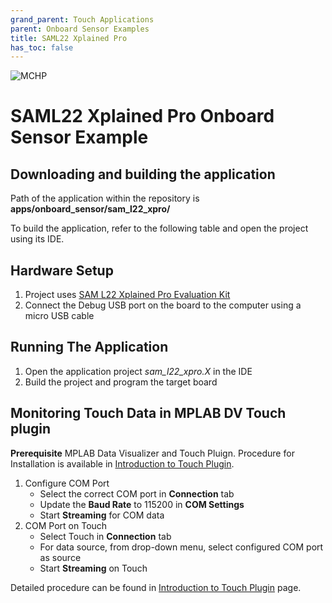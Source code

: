 ```yaml
---
grand_parent: Touch Applications
parent: Onboard Sensor Examples
title: SAML22 Xplained Pro
has_toc: false
---
```


![MCHP](https://www.microchip.com/ResourcePackages/Microchip/assets/dist/images/logo.png)

# SAML22 Xplained Pro Onboard Sensor Example

## Downloading and building the application

Path of the application within the repository is **apps/onboard_sensor/sam_l22_xpro/**

To build the application, refer to the following table and open the project using its IDE.

## Hardware Setup

1. Project uses [SAM L22 Xplained Pro Evaluation Kit](https://www.microchip.com/developmenttools/ProductDetails/PartNO/ATSAML22-XPRO-B)
2. Connect the Debug USB port on the board to the computer using a micro USB cable

## Running The Application

1. Open the application project _sam_l22_xpro.X_ in the IDE
2. Build the project and program the target board

## Monitoring Touch Data in MPLAB DV Touch plugin

**Prerequisite**
MPLAB Data Visualizer and Touch Pluign. Procedure for Installation is available in [Introduction to Touch Plugin](https://microchipdeveloper.com/touch:introduction-to-touch-plugin).

1. Configure COM Port
   - Select the correct COM port in **Connection** tab
   - Update the **Baud Rate** to 115200 in **COM Settings**
   - Start **Streaming** for COM data
2. COM Port on Touch
   - Select Touch in **Connection** tab
   - For data source, from drop-down menu, select configured COM port as source
   - Start **Streaming** on Touch

Detailed procedure can be found in [Introduction to Touch Plugin](https://microchipdeveloper.com/touch:introduction-to-touch-plugin) page.
